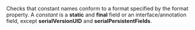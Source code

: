Checks that constant names conform to a format specified by the format
property. A *constant* is a **static** and **final** field or an
interface/annotation field, except **serialVersionUID** and
**serialPersistentFields**.
